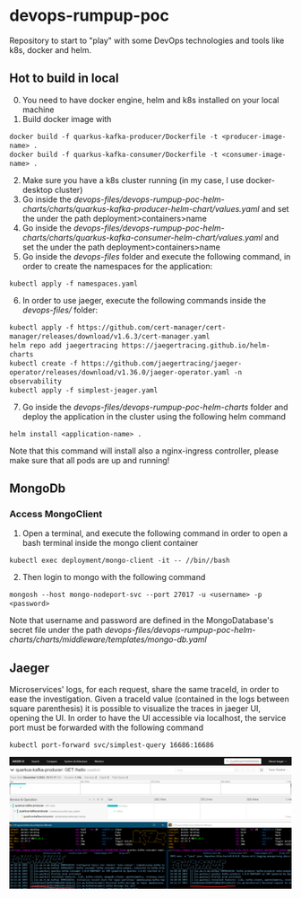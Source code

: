 # devops-rumpup-poc
Repository to start to "play" with some DevOps technologies and tools like k8s, docker and helm.

## Hot to build in local
0) You need to have docker engine, helm and k8s installed on your local machine
1) Build docker image with 
```docker 
docker build -f quarkus-kafka-producer/Dockerfile -t <producer-image-name> .
docker build -f quarkus-kafka-consumer/Dockerfile -t <consumer-image-name> .
```
2) Make sure you have a k8s cluster running (in my case, I use docker-desktop cluster)
3) Go inside the *devops-files/devops-rumpup-poc-helm-charts/charts/quarkus-kafka-producer-helm-chart/values.yaml* and set the <producer-image-name> under the path deployment>containers>name
4) Go inside the *devops-files/devops-rumpup-poc-helm-charts/charts/quarkus-kafka-consumer-helm-chart/values.yaml* and set the <consumer-image-name> under the path deployment>containers>name
5) Go inside the *devops-files* folder and execute the following command, in order to create the namespaces for the application:
```
kubectl apply -f namespaces.yaml
```
6) In order to use jaeger, execute the following commands inside the *devops-files/* folder:
```
kubectl apply -f https://github.com/cert-manager/cert-manager/releases/download/v1.6.3/cert-manager.yaml
helm repo add jaegertracing https://jaegertracing.github.io/helm-charts
kubectl create -f https://github.com/jaegertracing/jaeger-operator/releases/download/v1.36.0/jaeger-operator.yaml -n observability
kubectl apply -f simplest-jeager.yaml
```
7) Go inside the *devops-files/devops-rumpup-poc-helm-charts* folder and deploy the application in the cluster using the following helm command
```
helm install <application-name> .
```
Note that this command will install also a nginx-ingress controller, please make sure that all pods are up and running!

## MongoDb
### Access MongoClient

1) Open a terminal, and execute the following command in order to open a bash terminal inside the mongo client container
```
kubectl exec deployment/mongo-client -it -- //bin//bash
```
2) Then login to mongo with the following command
```
mongosh --host mongo-nodeport-svc --port 27017 -u <username> -p <password>
```
Note that username and password are defined in the MongoDatabase's secret file under the path *devops-files/devops-rumpup-poc-helm-charts/charts/middleware/templates/mongo-db.yaml*

## Jaeger
Microservices' logs, for each request, share the same traceId, in order to ease the investigation. Given a traceId value (contained in the logs between square parenthesis) it is possible
to visualize the traces in jaeger UI, opening the UI.
In order to have the UI accessible via localhost, the service port must be forwarded with the following command
```
kubectl port-forward svc/simplest-query 16686:16686
```
![Jaeger tracing example](/docs/images/jaeger_tracing_example.png)